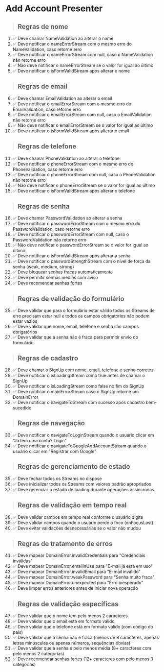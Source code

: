 # Add Account Presenter

> ## Regras de nome
01. ✅ Deve chamar NameValidation ao alterar o nome
02. ✅ Deve notificar o nameErrorStream com o mesmo erro do NameValidation, caso retorne erro
03. ✅ Deve notificar o nameErrorStream com null, caso o NameValidation não retorne erro
04. ✅ Não deve notificar o nameErrorStream se o valor for igual ao último
05. ✅ Deve notificar o isFormValidStream após alterar o nome

> ## Regras de email
06. ✅ Deve chamar EmailValidation ao alterar o email
07. ✅ Deve notificar o emailErrorStream com o mesmo erro do EmailValidation, caso retorne erro
08. ✅ Deve notificar o emailErrorStream com null, caso o EmailValidation não retorne erro
09. ✅ Não deve notificar o emailErrorStream se o valor for igual ao último
10. ✅ Deve notificar o isFormValidStream após alterar o email

> ## Regras de telefone
11. ✅ Deve chamar PhoneValidation ao alterar o telefone
12. ✅ Deve notificar o phoneErrorStream com o mesmo erro do PhoneValidation, caso retorne erro
13. ✅ Deve notificar o phoneErrorStream com null, caso o PhoneValidation não retorne erro
14. ✅ Não deve notificar o phoneErrorStream se o valor for igual ao último
15. ✅ Deve notificar o isFormValidStream após alterar o telefone

> ## Regras de senha
16. ✅ Deve chamar PasswordValidation ao alterar a senha
17. ✅ Deve notificar o passwordErrorStream com o mesmo erro do PasswordValidation, caso retorne erro
18. ✅ Deve notificar o passwordErrorStream com null, caso o PasswordValidation não retorne erro
19. ✅ Não deve notificar o passwordErrorStream se o valor for igual ao último
20. ✅ Deve notificar o isFormValidStream após alterar a senha
21. ✅ Deve notificar o passwordStrengthStream com o nível de força da senha (weak, medium, strong)
22. ✅ Deve bloquear senhas fracas automaticamente
23. ✅ Deve permitir senhas médias com aviso
24. ✅ Deve recomendar senhas fortes

> ## Regras de validação do formulário
25. ✅ Deve validar que para o formulário estar válido todos os Streams de erro precisam estar null e todos os campos obrigatórios não podem estar vazios
26. ✅ Deve validar que nome, email, telefone e senha são campos obrigatórios
27. ✅ Deve validar que a senha não é fraca para permitir envio do formulário

> ## Regras de cadastro
28. ✅ Deve chamar o SignUp com nome, email, telefone e senha corretos
29. ✅ Deve notificar o isLoadingStream como true antes de chamar o SignUp
30. ✅ Deve notificar o isLoadingStream como false no fim do SignUp
31. ✅ Deve notificar o mainErrorStream caso o SignUp retorne um DomainError
32. ✅ Deve notificar o navigateToStream com sucesso após cadastro bem-sucedido

> ## Regras de navegação
33. ✅ Deve notificar o navigateToLoginStream quando o usuário clicar em "Já tem uma conta? Login"
34. ✅ Deve notificar o navigateToGoogleAddAccountStream quando o usuário clicar em "Registrar com Google"

> ## Regras de gerenciamento de estado
35. ✅ Deve fechar todos os Streams no dispose
36. ✅ Deve inicializar todos os Streams com valores padrão apropriados
37. ✅ Deve gerenciar o estado de loading durante operações assíncronas

> ## Regras de validação em tempo real
38. ✅ Deve validar campos em tempo real conforme o usuário digita
39. ✅ Deve validar campos quando o usuário perde o foco (onFocusLost)
40. ✅ Deve evitar validações desnecessárias se o valor não mudou

> ## Regras de tratamento de erros
41. ✅ Deve mapear DomainError.invalidCredentials para "Credenciais inválidas"
42. ✅ Deve mapear DomainError.emailInUse para "E-mail já está em uso"
43. ✅ Deve mapear DomainError.invalidEmail para "E-mail inválido"
44. ✅ Deve mapear DomainError.weakPassword para "Senha muito fraca"
45. ✅ Deve mapear DomainError.unexpected para "Erro inesperado"
46. ✅ Deve limpar erros anteriores antes de iniciar nova operação

> ## Regras de validação específicas
47. ✅ Deve validar que o nome tem pelo menos 2 caracteres
48. ✅ Deve validar que o email está em formato válido
49. ✅ Deve validar que o telefone está em formato válido (com código do país)
50. ✅ Deve validar que a senha não é fraca (menos de 8 caracteres, apenas letras minúsculas ou apenas números, sequências óbvias)
51. ✅ Deve validar que a senha é pelo menos média (8+ caracteres com pelo menos 2 categorias)
52. ✅ Deve recomendar senhas fortes (12+ caracteres com pelo menos 3 categorias)
